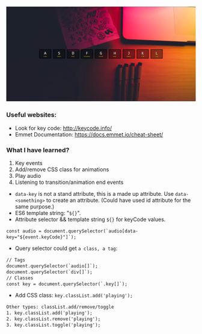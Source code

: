 ![image info](./asset/done.PNG)

### Useful websites:
- Look for key code: http://keycode.info/
- Emmet Documentation: https://docs.emmet.io/cheat-sheet/

### What I have learned?
1. Key events
2. Add/remove CSS class for animations
3. Play audio
4. Listening to transition/animation end events


- `data-key` is not a stand attribute, this is a made up attribute. Use `data-<something>` to create an attribute. (Could have used id attribute for the same purpose.)
- ES6 template string: "`${}`".
- Attribute selector && template string `${}` for keyCode values.
```
const audio = document.querySelector(`audio[data-key="${event.keyCode}"]`);
```
- Query selector could get `a class, a tag`:
```
// Tags
document.querySelector(`audio[]`);
document.querySelector(`div[]`);
// Classes
const key = document.querySelector(`.key[]`);
```
- Add CSS class: `key.classList.add('playing');`
```
Other types: classList.add/remove/toggle
1. key.classList.add('playing');
2. key.classList.remove('playing');
3. key.classList.toggle('playing');
```
